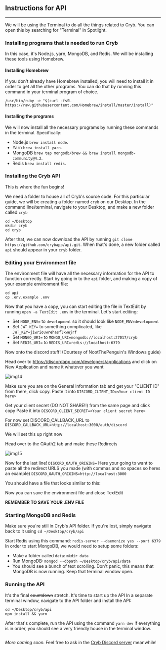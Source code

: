 ## Instructions for API
-------------------------------------------------------------------------------------
We will be using the Terminal to do all the things related to Cryb. You can open this by searching for "Terminal" in Spotlight.

### Installing programs that is needed to run Cryb
In this case, it's Node.js, yarn, MongoDB, and Redis. We will be installing these tools using Homebrew.

#### Installing Homebrew
If you don't already have Homebrew installed, you will need to install it in order to get all the other programs. You can do that by running this command in your terminal program of choice.
```
/usr/bin/ruby -e "$(curl -fsSL https://raw.githubusercontent.com/Homebrew/install/master/install)"
```
 
#### Installing the programs
We will now install all the necessary programs by running these commands in the terminal. Specifically:

* Node.js `brew install node`.
* Yarn `brew install yarn`.
* MongoDB `brew tap mongodb/brew && brew install mongodb-community@4.2`.
* Redis `brew install redis`.
 
### Installing the Cryb API
This is where the fun begins! 
 
We need a folder to house all of Cryb's source code. For this particular guide, we will be creating a folder named `cryb` on our Desktop.
In the command line/terminal, navigate to your Desktop, and make a new folder called `cryb`
```
cd ~/Desktop
mkdir cryb
cd cryb
```
After that, we can now download the API by running `git clone https://github.com/crybapp/api.git`. When that's done, a new folder called `api` should appear in your `cryb` folder.

### Editing your Environment file
The environment file will have all the necessary information for the API to function correctly. 
Start by going in to the `api` folder, and making a copy of your example environment file:
```
cd api
cp .env.example .env
```
Now that you have a copy, you can start editing the file in TextEdit by running `open -a TextEdit .env` in the terminal.
Let's start editing:

* Set `NODE_ENV=` to `development` so it should look like `NODE_ENV=development`
* Set `JWT_KEY=` to something complicated, like `JWT_KEY=jiwriouwrehasflkwejrf`
* Set `MONGO_URI=` to `MONGO_URI=mongodb://localhost:27017/cryb`
* Set `REDIS_URI=` to `REDIS_URI=redis://localhost:6379`

Now onto the discord stuff! (Courtesy of NootThePenguin's Windows guide)

Head over to https://discordapp.com/developers/applications and click on New Application and name it whatever you want

![img14](https://i.imgur.com/tZ1m6Ba.png)

Make sure you are on the General Information tab and get your "CLIENT ID" from there, click copy.
Paste it into `DISCORD_CLIENT_ID=<Your client ID here>`
  
Get your client secret (DO NOT SHARE!!) from the same page and click copy
Paste it into `DISCORD_CLIENT_SECRET=<Your client secret here> `
  
For now set DISCORD_CALLBACK_URL to
`DISCORD_CALLBACK_URL=http://localhost:3000/auth/discord`

We will set this up right now

Head over to the OAuth2 tab and make these Redirects

![img15](https://i.imgur.com/ZpZOdka.png)

Now for the last line! 
`DISCORD_OAUTH_ORIGINS=`
Here your going to want to paste all the redirect URLS you made (with commas and no spaces so heres an example)
`DISCORD_OAUTH_ORIGINS=http://localhost:3000`

You should have a file that looks similar to this:
<image>

Now you can save the environment file and close TextEdit

**REMEMBER TO SAVE YOUR .ENV FILE**

### Starting MongoDB and Redis
Make sure you're still in Cryb's API folder. If you're lost, simply navigate back to it using `cd ~/Desktop/cryb/api`

Start Redis using this command: `redis-server --daemonize yes --port 6379`
In order to start MongoDB, we would need to setup some folders:

* Make a folder called `data`: `mkdir data`
* Run MongoDB: `mongod --dbpath ~/Desktop/cryb/api/data`
* You should see a bunch of text scrolling. Don't panic, this means that MongoDB is now running. Keep that terminal window open.

### Running the API
It's the final ~~countdown~~ stretch. It's time to start up the API
In a separate terminal window, navigate to the API folder and install the API: 
```
cd ~/Desktop/cryb/api
npm install && yarn
```
After that's complete, run the API using the command `yarn dev`
If everything is in order, you should see a very friendly house in the terminal window.

<image>

_More coming soon._ Feel free to ask in the [Cryb Discord server](https://discord.gg/ShTATH4) meanwhile!
